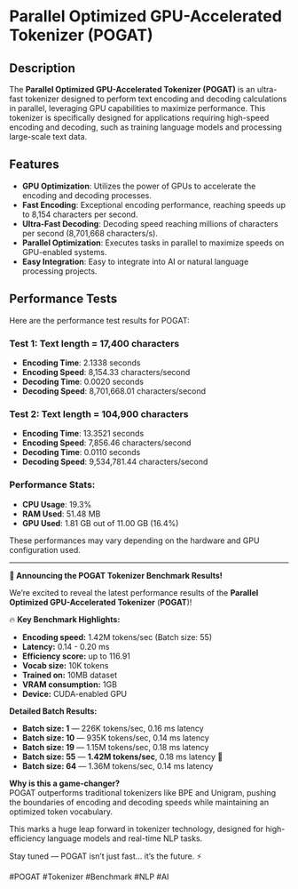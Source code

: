 # **Parallel Optimized GPU-Accelerated Tokenizer (POGAT)**

## Description

The **Parallel Optimized GPU-Accelerated Tokenizer (POGAT)** is an ultra-fast tokenizer designed to perform text encoding and decoding calculations in parallel, leveraging GPU capabilities to maximize performance. This tokenizer is specifically designed for applications requiring high-speed encoding and decoding, such as training language models and processing large-scale text data.

## Features

- **GPU Optimization**: Utilizes the power of GPUs to accelerate the encoding and decoding processes.
- **Fast Encoding**: Exceptional encoding performance, reaching speeds up to 8,154 characters per second.
- **Ultra-Fast Decoding**: Decoding speed reaching millions of characters per second (8,701,668 characters/s).
- **Parallel Optimization**: Executes tasks in parallel to maximize speeds on GPU-enabled systems.
- **Easy Integration**: Easy to integrate into AI or natural language processing projects.

## Performance Tests

Here are the performance test results for POGAT:

### Test 1: Text length = 17,400 characters
- **Encoding Time**: 2.1338 seconds
- **Encoding Speed**: 8,154.33 characters/second
- **Decoding Time**: 0.0020 seconds
- **Decoding Speed**: 8,701,668.01 characters/second

### Test 2: Text length = 104,900 characters
- **Encoding Time**: 13.3521 seconds
- **Encoding Speed**: 7,856.46 characters/second
- **Decoding Time**: 0.0110 seconds
- **Decoding Speed**: 9,534,781.44 characters/second

### Performance Stats:
- **CPU Usage**: 19.3%
- **RAM Used**: 51.48 MB
- **GPU Used**: 1.81 GB out of 11.00 GB (16.4%)

These performances may vary depending on the hardware and GPU configuration used.

---


**🚀 Announcing the POGAT Tokenizer Benchmark Results!**  

We’re excited to reveal the latest performance results of the **Parallel Optimized GPU-Accelerated Tokenizer** (**POGAT**)!  

🔥 **Key Benchmark Highlights:**  
- **Encoding speed:** 1.42M tokens/sec (Batch size: 55)  
- **Latency:** 0.14 - 0.20 ms  
- **Efficiency score:** up to 116.91  
- **Vocab size:** 10K tokens  
- **Trained on:** 10MB dataset  
- **VRAM consumption:** 1GB  
- **Device:** CUDA-enabled GPU  

**Detailed Batch Results:**  
- **Batch size: 1** — 226K tokens/sec, 0.16 ms latency  
- **Batch size: 10** — 935K tokens/sec, 0.14 ms latency  
- **Batch size: 19** — 1.15M tokens/sec, 0.18 ms latency  
- **Batch size: 55** — **1.42M tokens/sec**, 0.18 ms latency 🚀  
- **Batch size: 64** — 1.36M tokens/sec, 0.14 ms latency  

**Why is this a game-changer?**  
POGAT outperforms traditional tokenizers like BPE and Unigram, pushing the boundaries of encoding and decoding speeds while maintaining an optimized token vocabulary.  

This marks a huge leap forward in tokenizer technology, designed for high-efficiency language models and real-time NLP tasks.  

Stay tuned — POGAT isn’t just fast… it’s the future. ⚡  

#POGAT #Tokenizer #Benchmark #NLP #AI
